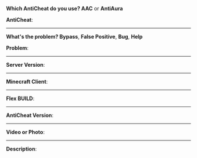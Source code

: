 **Which AntiCheat do you use? AAC** or **AntiAura**

**AntiCheat**: 

-----

**What's the problem? Bypass**, **False Positive**, **Bug**, **Help**

**Problem**: 

-----

**Server Version**: 

-----

**Minecraft Client**: 

-----

**Flex BUILD**: 

-----

**AntiCheat Version**: 

-----

**Video or Photo**:

-----

**Description**: 

